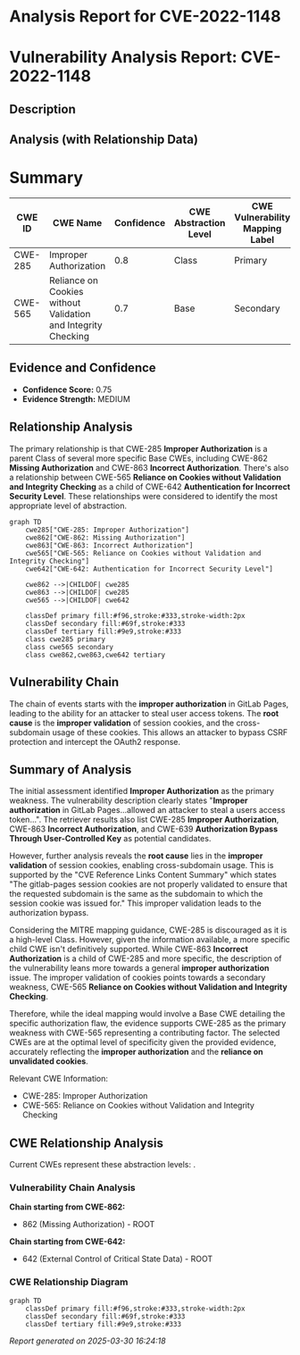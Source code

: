 # Analysis Report for CVE-2022-1148

# Vulnerability Analysis Report: CVE-2022-1148

## Description



## Analysis (with Relationship Data)

# Summary
| CWE ID | CWE Name | Confidence | CWE Abstraction Level | CWE Vulnerability Mapping Label | CWE-Vulnerability Mapping Notes |
|---|---|---|---|---|---|
| CWE-285 | Improper Authorization | 0.8 | Class | Primary | Discouraged |
| CWE-565 | Reliance on Cookies without Validation and Integrity Checking | 0.7 | Base | Secondary | Allowed |

## Evidence and Confidence

*   **Confidence Score:** 0.75
*   **Evidence Strength:** MEDIUM

## Relationship Analysis
The primary relationship is that CWE-285 **Improper Authorization** is a parent Class of several more specific Base CWEs, including CWE-862 **Missing Authorization** and CWE-863 **Incorrect Authorization**. There's also a relationship between CWE-565 **Reliance on Cookies without Validation and Integrity Checking** as a child of CWE-642 **Authentication for Incorrect Security Level**. These relationships were considered to identify the most appropriate level of abstraction.

```mermaid
graph TD
    cwe285["CWE-285: Improper Authorization"]
    cwe862["CWE-862: Missing Authorization"]
    cwe863["CWE-863: Incorrect Authorization"]
    cwe565["CWE-565: Reliance on Cookies without Validation and Integrity Checking"]
    cwe642["CWE-642: Authentication for Incorrect Security Level"]

    cwe862 -->|CHILDOF| cwe285
    cwe863 -->|CHILDOF| cwe285
    cwe565 -->|CHILDOF| cwe642

    classDef primary fill:#f96,stroke:#333,stroke-width:2px
    classDef secondary fill:#69f,stroke:#333
    classDef tertiary fill:#9e9,stroke:#333
    class cwe285 primary
    class cwe565 secondary
    class cwe862,cwe863,cwe642 tertiary
```

## Vulnerability Chain
The chain of events starts with the **improper authorization** in GitLab Pages, leading to the ability for an attacker to steal user access tokens. The **root cause** is the **improper validation** of session cookies, and the cross-subdomain usage of these cookies. This allows an attacker to bypass CSRF protection and intercept the OAuth2 response.

## Summary of Analysis
The initial assessment identified **Improper Authorization** as the primary weakness. The vulnerability description clearly states "**Improper authorization** in GitLab Pages...allowed an attacker to steal a users access token...". The retriever results also list CWE-285 **Improper Authorization**, CWE-863 **Incorrect Authorization**, and CWE-639 **Authorization Bypass Through User-Controlled Key** as potential candidates.

However, further analysis reveals the **root cause** lies in the **improper validation** of session cookies, enabling cross-subdomain usage. This is supported by the "CVE Reference Links Content Summary" which states "The gitlab-pages session cookies are not properly validated to ensure that the requested subdomain is the same as the subdomain to which the session cookie was issued for." This improper validation leads to the authorization bypass.

Considering the MITRE mapping guidance, CWE-285 is discouraged as it is a high-level Class. However, given the information available, a more specific child CWE isn't definitively supported. While CWE-863 **Incorrect Authorization** is a child of CWE-285 and more specific, the description of the vulnerability leans more towards a general **improper authorization** issue. The improper validation of cookies points towards a secondary weakness, CWE-565 **Reliance on Cookies without Validation and Integrity Checking**.

Therefore, while the ideal mapping would involve a Base CWE detailing the specific authorization flaw, the evidence supports CWE-285 as the primary weakness with CWE-565 representing a contributing factor. The selected CWEs are at the optimal level of specificity given the provided evidence, accurately reflecting the **improper authorization** and the **reliance on unvalidated cookies**.

Relevant CWE Information:
- CWE-285: Improper Authorization
- CWE-565: Reliance on Cookies without Validation and Integrity Checking


## CWE Relationship Analysis

Current CWEs represent these abstraction levels: .


### Vulnerability Chain Analysis

**Chain starting from CWE-862:**
- 862 (Missing Authorization) - ROOT


**Chain starting from CWE-642:**
- 642 (External Control of Critical State Data) - ROOT



### CWE Relationship Diagram

```mermaid
graph TD
    classDef primary fill:#f96,stroke:#333,stroke-width:2px
    classDef secondary fill:#69f,stroke:#333
    classDef tertiary fill:#9e9,stroke:#333
```



*Report generated on 2025-03-30 16:24:18*
